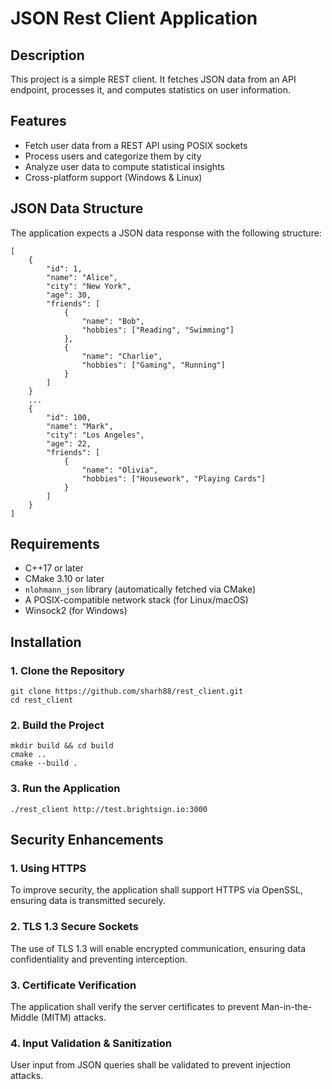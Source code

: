 # JSON Rest Client Application

## Description

This project is a simple REST client. It fetches JSON data from an API endpoint, processes it, and computes statistics on user information.

## Features

- Fetch user data from a REST API using POSIX sockets
- Process users and categorize them by city
- Analyze user data to compute statistical insights
- Cross-platform support (Windows & Linux)


## JSON Data Structure

The application expects a JSON data response with the following structure:

```
[
    {
        "id": 1,
        "name": "Alice",
        "city": "New York",
        "age": 30,
        "friends": [
            {
                "name": "Bob",
                "hobbies": ["Reading", "Swimming"]
            },
            {
                "name": "Charlie",
                "hobbies": ["Gaming", "Running"]
            }
        ]
    }
    ...
    {
        "id": 100,
        "name": "Mark",
        "city": "Los Angeles",
        "age": 22,
        "friends": [
            {
                "name": "Olivia",
                "hobbies": ["Housework", "Playing Cards"]
            }
        ]
    }
]
```

## Requirements

- C++17 or later
- CMake 3.10 or later
- `nlohmann_json` library (automatically fetched via CMake)
- A POSIX-compatible network stack (for Linux/macOS)
- Winsock2 (for Windows)

## Installation

### 1. Clone the Repository

```
git clone https://github.com/sharh88/rest_client.git
cd rest_client
```

### 2. Build the Project

```
mkdir build && cd build
cmake ..
cmake --build .
```

### 3. Run the Application

```
./rest_client http://test.brightsign.io:3000
```

## Security Enhancements

### 1. Using HTTPS
To improve security, the application shall support HTTPS via OpenSSL, ensuring data is transmitted securely.

### 2. TLS 1.3 Secure Sockets
The use of TLS 1.3 will enable encrypted communication, ensuring data confidentiality and preventing interception.

### 3. Certificate Verification
The application shall verify the server certificates to prevent Man-in-the-Middle (MITM) attacks.

### 4. Input Validation & Sanitization
User input from JSON queries shall be validated to prevent injection attacks.


